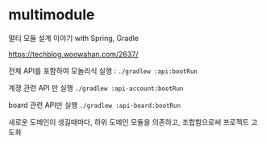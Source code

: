 # multimodule
멀티 모듈 설계 이야기 with Spring, Gradle

https://techblog.woowahan.com/2637/


전체 API를 포함하여 모놀리식 실행 : 
```./gradlew :api:bootRun```

계졍 관련 API 만 실행 
```./gradlew :api-account:bootRun```

board 관련 API만 실행
```./gradlew :api-board:bootRun```

새로운 도메인이 생길때마다, 하위 도메인 모듈을 의존하고, 조합함으로써 프로젝트 고도화